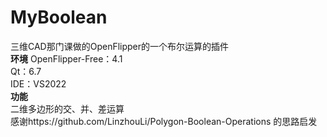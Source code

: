 # MyBoolean
三维CAD那门课做的OpenFlipper的一个布尔运算的插件<br>
**环境**
OpenFlipper-Free：4.1<br>
Qt：6.7<br>
IDE：VS2022<br>
**功能**<br>
二维多边形的交、并、差运算<br>
感谢https://github.com/LinzhouLi/Polygon-Boolean-Operations 的思路启发<br>
